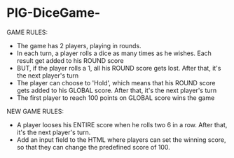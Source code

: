 # PIG-DiceGame-

GAME RULES:
- The game has 2 players, playing in rounds.
- In each turn, a player rolls a dice as many times as he wishes. Each result get added to his ROUND score
- BUT, if the player rolls a 1, all his ROUND score gets lost. After that, it's the next player's turn
- The player can choose to 'Hold', which means that his ROUND score gets added to his GLOBAL score. After that, it's the next player's turn
- The first player to reach 100 points on GLOBAL score wins the game

NEW GAME RULES:
- A player looses his ENTIRE score when he rolls two 6 in a row. After that, it's the next player's turn.
- Add an input field to the HTML where players can set the winning score, so that they can change the predefined score of 100.
